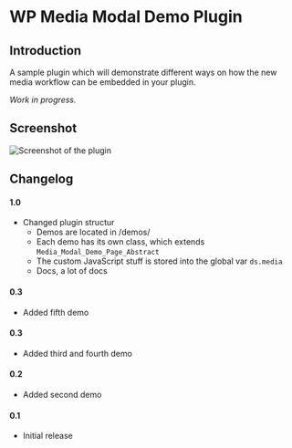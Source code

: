 # WP Media Modal Demo Plugin

## Introduction
A sample plugin which will demonstrate different ways on how the new media workflow can be embedded in your plugin.

*Work in progress.*

## Screenshot
![Screenshot of the plugin](https://raw.github.com/ocean90/media-modal-demo/master/screenshot-1.png)

## Changelog

#### 1.0
* Changed plugin structur
   * Demos are located in /demos/
   * Each demo has its own class, which extends `Media_Modal_Demo_Page_Abstract`
   * The custom JavaScript stuff is stored into the global var `ds.media`
   * Docs, a lot of docs

#### 0.3
* Added fifth demo

#### 0.3
* Added third and fourth demo
  
#### 0.2
* Added second demo

#### 0.1
* Initial release 